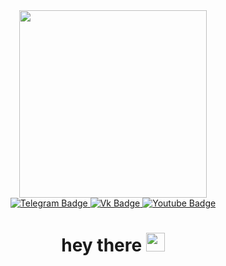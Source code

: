 <div id="header" align="center">
  <img src="https://media.giphy.com/media/v1.Y2lkPTc5MGI3NjExemRyM3h3MW03b211MXRuNnUxNXQydWk2bGp3cnVmZ2E1NWtrNTFxMyZlcD12MV9pbnRlcm5hbF9naWZfYnlfaWQmY3Q9Zw/CuuSHzuc0O166MRfjt/giphy.gif" width="300"/>

<div id="badges">
  <a href="https://t.me/mgcblckbrd">
  <img src="https://img.shields.io/badge/telegram-blue?logo=telegram&logoColor=white&style=for-the-badge" alt="Telegram Badge"/>
    </a>
  <a href="https://vk.com/magicbeard88">
  <img src="https://img.shields.io/badge/vk-blue?logo=vk&logoColor=white&style=for-the-badge" alt="Vk Badge"/>
  </a>
  <a href="https://www.youtube.com/channel/UCbnWNYvuzeVa_IQPrvV3G5A">
  <img src="https://img.shields.io/badge/youtube-white?logo=youtube&logoColor=red&style=for-the-badge" alt="Youtube Badge"/>
  </a>
</div>
<img src="https://komarev.com/ghpvc/?username=your-github-username&style=flat-square&color=blue" alt=""/>
<h1>
  hey there
  <img src="https://media.giphy.com/media/hvRJCLFzcasrR4ia7z/giphy.gif" width="30px"/>
</h1>
</div>
